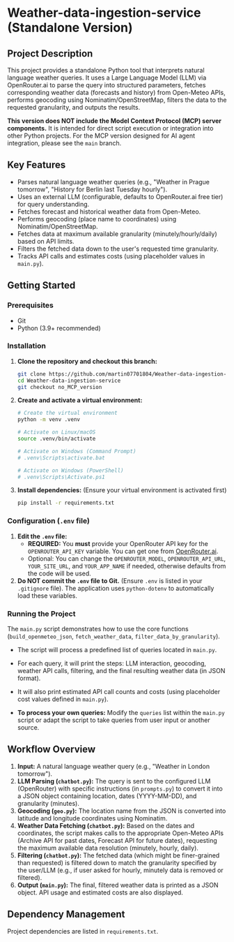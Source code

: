 # Weather-data-ingestion-service (Standalone Version)

## Project Description

This project provides a standalone Python tool that interprets natural language weather queries. It uses a Large Language Model (LLM) via OpenRouter.ai to parse the query into structured parameters, fetches corresponding weather data (forecasts and history) from Open-Meteo APIs, performs geocoding using Nominatim/OpenStreetMap, filters the data to the requested granularity, and outputs the results.

**This version does NOT include the Model Context Protocol (MCP) server components.** It is intended for direct script execution or integration into other Python projects. For the MCP version designed for AI agent integration, please see the `main` branch.

## Key Features

*   Parses natural language weather queries (e.g., "Weather in Prague tomorrow", "History for Berlin last Tuesday hourly").
*   Uses an external LLM (configurable, defaults to OpenRouter.ai free tier) for query understanding.
*   Fetches forecast and historical weather data from Open-Meteo.
*   Performs geocoding (place name to coordinates) using Nominatim/OpenStreetMap.
*   Fetches data at maximum available granularity (minutely/hourly/daily) based on API limits.
*   Filters the fetched data down to the user's requested time granularity.
*   Tracks API calls and estimates costs (using placeholder values in `main.py`).

## Getting Started

### Prerequisites

*   Git
*   Python (3.9+ recommended)

### Installation

1.  **Clone the repository and checkout this branch:**
    ```bash
    git clone https://github.com/martin07701804/Weather-data-ingestion-service.git
    cd Weather-data-ingestion-service
    git checkout no_MCP_version
    ```

2.  **Create and activate a virtual environment:**
    ```bash
    # Create the virtual environment
    python -m venv .venv

    # Activate on Linux/macOS
    source .venv/bin/activate

    # Activate on Windows (Command Prompt)
    # .venv\Scripts\activate.bat

    # Activate on Windows (PowerShell)
    # .venv\Scripts\Activate.ps1
    ```

3.  **Install dependencies:**
    (Ensure your virtual environment is activated first)
    ```bash
    pip install -r requirements.txt
    ```

### Configuration (`.env` file)

1.  **Edit the `.env` file:**
    *   **REQUIRED:** You **must** provide your OpenRouter API key for the `OPENROUTER_API_KEY` variable. You can get one from [OpenRouter.ai](https://openrouter.ai/).
    *   Optional: You can change the `OPENROUTER_MODEL`, `OPENROUTER_API_URL`, `YOUR_SITE_URL`, and `YOUR_APP_NAME` if needed, otherwise defaults from the code will be used.
2.  **Do NOT commit the `.env` file to Git.** (Ensure `.env` is listed in your `.gitignore` file). The application uses `python-dotenv` to automatically load these variables.

### Running the Project

The `main.py` script demonstrates how to use the core functions (`build_openmeteo_json`, `fetch_weather_data`, `filter_data_by_granularity`).

*   The script will process a predefined list of queries located in `main.py`.
*   For each query, it will print the steps: LLM interaction, geocoding, weather API calls, filtering, and the final resulting weather data (in JSON format).
*   It will also print estimated API call counts and costs (using placeholder cost values defined in `main.py`).

*   **To process your own queries:** Modify the `queries` list within the `main.py` script or adapt the script to take queries from user input or another source.

## Workflow Overview

1.  **Input:** A natural language weather query (e.g., "Weather in London tomorrow").
2.  **LLM Parsing (`chatbot.py`):** The query is sent to the configured LLM (OpenRouter) with specific instructions (in `prompts.py`) to convert it into a JSON object containing location, dates (YYYY-MM-DD), and granularity (minutes).
3.  **Geocoding (`geo.py`):** The location name from the JSON is converted into latitude and longitude coordinates using Nominatim.
4.  **Weather Data Fetching (`chatbot.py`):** Based on the dates and coordinates, the script makes calls to the appropriate Open-Meteo APIs (Archive API for past dates, Forecast API for future dates), requesting the maximum available data resolution (minutely, hourly, daily).
5.  **Filtering (`chatbot.py`):** The fetched data (which might be finer-grained than requested) is filtered down to match the granularity specified by the user/LLM (e.g., if user asked for hourly, minutely data is removed or filtered).
6.  **Output (`main.py`):** The final, filtered weather data is printed as a JSON object. API usage and estimated costs are also displayed.

## Dependency Management

Project dependencies are listed in `requirements.txt`. 
